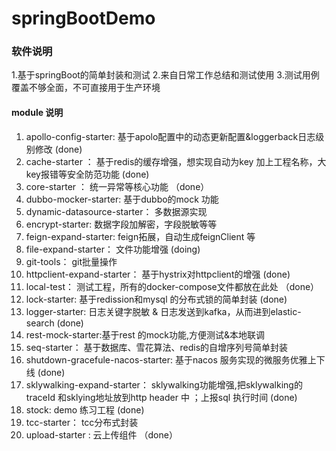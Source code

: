 # springBootDemo

### 软件说明

1.基于springBoot的简单封装和测试
2.来自日常工作总结和测试使用
3.测试用例覆盖不够全面，不可直接用于生产环境

#### module 说明
1. apollo-config-starter: 基于apolo配置中的动态更新配置&loggerback日志级别修改  (done)
2. cache-starter ： 基于redis的缓存增强，想实现自动为key 加上工程名称，大key报错等安全防范功能 (done)
3. core-starter ： 统一异常等核心功能 （done）
4. dubbo-mocker-starter:  基于dubbo的mock 功能
5. dynamic-datasource-starter： 多数据源实现
6. encrypt-starter: 数据字段加解密，字段脱敏等等
7. feign-expand-starter:  feign拓展，自动生成feignClient 等
8. file-expand-starter： 文件功能增强 (doing)
9. git-tools： git批量操作
10. httpclient-expand-starter： 基于hystrix对httpclient的增强  (done)
11. local-test： 测试工程，所有的docker-compose文件都放在此处 （done）
12. lock-starter: 基于redission和mysql 的分布式锁的简单封装  (done)
13. logger-starter: 日志关键字脱敏 &  日志发送到kafka，从而进到elastic-search  (done)
14. rest-mock-starter:基于rest 的mock功能,方便测试&本地联调  
15. seq-starter： 基于数据库、雪花算法、redis的自增序列号简单封装
16. shutdown-gracefule-nacos-starter: 基于nacos 服务实现的微服务优雅上下线 (done)
17. sklywalking-expand-starter： sklywalking功能增强,把sklywalking的traceId 和sklying地址放到http header 中 ；上报sql 执行时间  (done)
18. stock: demo 练习工程  (done)
19. tcc-starter： tcc分布式封装
20. upload-starter : 云上传组件 （done）



